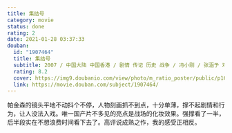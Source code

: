 ```yaml
---
title: 集结号
category: movie
status: done
rating: 2
date: 2021-01-28 03:37:33
douban:
  id: "1907464"
  title: 集结号
  subtitle: 2007 / 中国大陆 中国香港 / 剧情 传记 历史 战争 / 冯小刚 / 张涵予 邓超
  rating: 8.2
  cover: https://img9.doubanio.com/view/photo/m_ratio_poster/public/p1655611025.jpg
  link: https://movie.douban.com/subject/1907464/
---
```


帕金森的镜头平地不动抖个不停，人物刻画抓不到点，十分单薄，撑不起剧情和行为，让人没法入戏。唯一国产片不多见的亮点是战场的化妆效果。强撑看了一半，后半段实在不想浪费时间看下去了。高评说成熟之作，我的感受正相反。